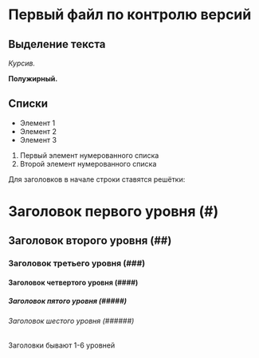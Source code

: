 # Первый файл по контролю версий

## Выделение текста

*Курсив.*

**Полужирный.**

## Списки

* Элемент 1
* Элемент 2
* Элемент 3

1. Первый элемент нумерованного списка
2. Второй элемент нумерованного списка

Для заголовков в начале строки ставятся решётки:
# Заголовок первого уровня (#)
## Заголовок второго уровня (##)
### Заголовок третьего уровня (###)
#### Заголовок четвертого уровня (####)
##### Заголовок пятого уровня (#####)
###### Заголовок шестого уровня (######)
Заголовки бывают 1-6 уровней
